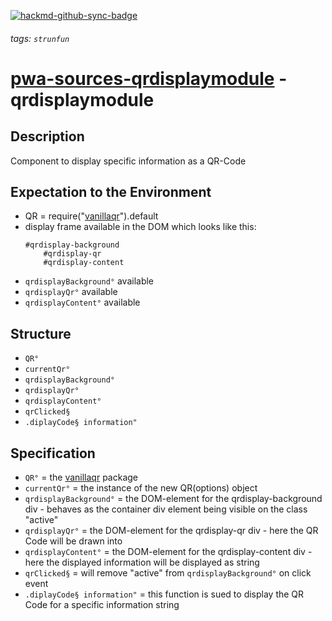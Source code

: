 [![hackmd-github-sync-badge](https://hackmd.io/ZT34FQB7SMuBp0cz4fj5vQ/badge)](https://hackmd.io/ZT34FQB7SMuBp0cz4fj5vQ)
###### tags: `strunfun`

# [pwa-sources-qrdisplaymodule](https://github.com/JhonnyJason/pwa-sources-qrdisplaymodule) - qrdisplaymodule

## Description
Component to display specific information as a QR-Code

## Expectation to the Environment
- QR = require("[vanillaqr](https://www.npmjs.com/package/vanillaqr)").default
- display frame available in the DOM which looks like this:
    ```pug
    #qrdisplay-background
        #qrdisplay-qr
        #qrdisplay-content
    ```
- `qrdisplayBackground°` available
- `qrdisplayQr°` available
- `qrdisplayContent°` available

## Structure
- `QR°`
- `currentQr°`
- `qrdisplayBackground°`
- `qrdisplayQr°`
- `qrdisplayContent°`
- `qrClicked§`
- `.diplayCode§ information"`

## Specification
- `QR°` = the [vanillaqr](https://www.npmjs.com/package/vanillaqr) package
- `currentQr°` = the instance of the new QR(options) object
- `qrdisplayBackground°` = the DOM-element for the qrdisplay-background div - behaves as the container div element being visible on the class "active"
- `qrdisplayQr°` = the DOM-element for the qrdisplay-qr div - here the QR Code will be drawn into
- `qrdisplayContent°` = the DOM-element for the qrdisplay-content div - here the displayed information will be displayed as string
- `qrClicked§` = will remove "active" from `qrdisplayBackground°` on click event
- `.diplayCode§ information"` = this function is sued to display the QR Code for a specific information string
